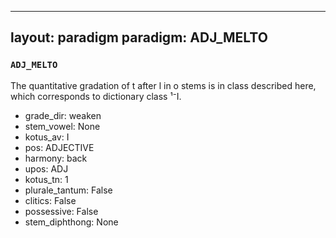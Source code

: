 
---
layout: paradigm
paradigm: ADJ_MELTO
---
### ` ADJ_MELTO `

The quantitative gradation of t after l in o stems is in class described here, which corresponds to dictionary class ¹⁻I.
* grade_dir: weaken
* stem_vowel: None
* kotus_av: I
* pos: ADJECTIVE
* harmony: back
* upos: ADJ
* kotus_tn: 1
* plurale_tantum: False
* clitics: False
* possessive: False
* stem_diphthong: None

